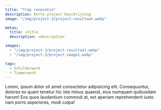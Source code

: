 ```yaml
---
title: "Trap renovatie"
description: Korte project beschrijving
image: "/img/project-3/project-resultaat.webp"

metas:
  title: =title
  description: =description

images:
  - "/img/project-3/project-resultaat.webp"
  - "/img/project-3/project-image1.webp"

tags:
  - Schilderwerk
  - Timmerwerk
---
```


Lorem, ipsum dolor sit amet consectetur adipisicing elit. Consequuntur, dolores
ex quam tenetur hic iste minus quaerat, eius numquam quibusdam harum! Eos quos
laudantium commodi at, est aperiam reprehenderit iusto nam porro asperiores,
modi culpa!
